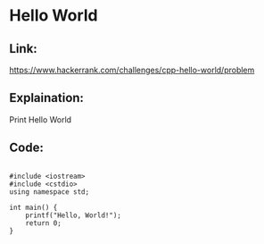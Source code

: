 # Hello World

## Link:

https://www.hackerrank.com/challenges/cpp-hello-world/problem

## Explaination:

Print Hello World

## Code:

```

#include <iostream>
#include <cstdio>
using namespace std;

int main() {
    printf("Hello, World!");
    return 0;
}

```
